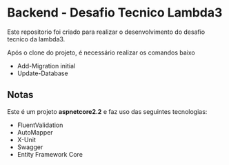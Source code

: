 # Backend - Desafio Tecnico Lambda3

Este repositorio foi criado para realizar o desenvolvimento do desafio tecnico da lambda3.
     
Após o clone do projeto, é necessário realizar os comandos baixo

 - Add-Migration initial
 - Update-Database
 
 ## Notas
 
 Este é um projeto **aspnetcore2.2** e faz uso das seguintes tecnologias:
 
 - FluentValidation
 - AutoMapper
 - X-Unit
 - Swagger
 - Entity Framework Core
